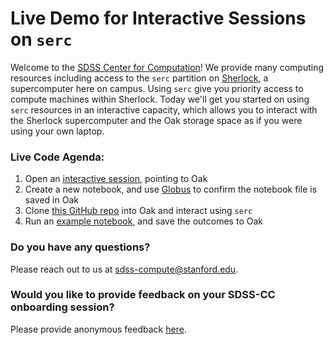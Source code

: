 # Live Demo for Interactive Sessions on `serc`

Welcome to the [SDSS Center for Computation](https://sdss-compute.stanford.edu/)! We provide many computing resources including access to the `serc` partition on [Sherlock](https://www.sherlock.stanford.edu/), a supercomputer here on campus. Using `serc` give you priority access to compute machines within Sherlock. Today we'll get you started on using `serc` resources in an interactive capacity, which allows you to interact with the Sherlock supercomputer and the Oak storage space as if you were using your own laptop.

### Live Code Agenda:
1. Open an [interactive session](https://ondemand.sherlock.stanford.edu/pun/sys/dashboard/batch_connect/sessions), pointing to Oak
2. Create a new notebook, and use [Globus](https://www.globus.org/) to confirm the notebook file is saved in Oak
3. Clone [this GitHub repo](https://github.com/stanford-sdss/serc_live_demo/tree/main) into Oak and interact using `serc`
4. Run an [example notebook](https://github.com/stanford-sdss/serc_live_demo/blob/main/notebooks/interactive_demo.ipynb), and save the outcomes to Oak

### Do you have any questions? 
Please reach out to us at [sdss-compute@stanford.edu](mailto:sdss-compute@stanford.edu). 

### Would you like to provide feedback on your SDSS-CC onboarding session?
Please provide anonymous feedback [here](https://forms.gle/1mrzsL6NM9Vq6ETEA).